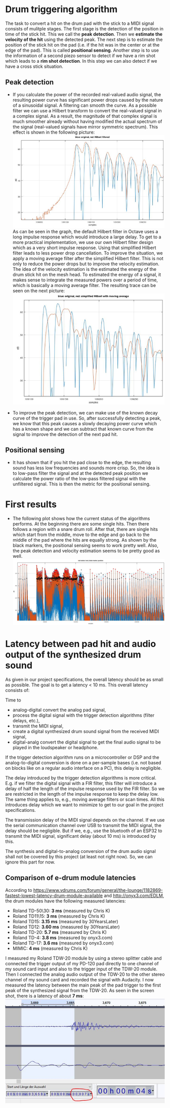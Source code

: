 # Drum triggering algorithm

The task to convert a hit on the drum pad with the stick to a MIDI signal consists of mulitple stages.
The first stage is the detection of the position in time of the stick hit. This we call the
__peak detection__. Then we __estimate the velocity of the hit__ using the detected peak. The next
step is to estimate the position of the stick hit on the pad (i.e. if the hit was in the center or
at the edge of the pad). This is called __positional sensing__. Another step is to use the information
of a second piezo sensor to detect if we have a rim shot which leads to a __rim shot detection__. In
this step we can also detect if we have a cross stick situation.

## Peak detection

- If you calculate the power of the recorded real-valued audio signal, the resulting power curve has
  significant power drops caused by the nature of a sinusoidal signal. A filtering can smooth the
  curve. As a possible filter we can use a Hilbert transform to convert the real-valued signal in a
  complex signal. As a result, the magnitude of that complex signal is much smoother already without
  having modified the actual spectrum of the signal (real-valued signals have mirror symmetric spectrum).
  This effect is shown in the following picture:
  ![Hilbert filter](images/hilbert.jpg)
  As can be seen in the graph, the default Hilbert filter in Octave uses a long impulse response which
  would introduce a large delay. To get to a more practical implementation, we use our own Hilbert filter
  design which as a very short impulse response. Using that simplified Hilbert filter leads to less
  power drop cancellation. To improve the situation, we apply a moving average filter after the simplified
  Hilbert filter. This is not only to reduce the power drops but to improve the velocity estimation. The
  idea of the velocity estimation is the estimated the energy of the drum stick hit on the mesh head. To
  estimated the energy of a signal, it makes sense to integrate the measured powers over a period of time,
  which is basically a moving average filter. The resulting trace can be seen on the next picture:
  ![Simplified Hilbert filter with moving average](images/simplehilbertwithmovav.jpg)

- To improve the peak detection, we can make use of the known decay curve of the trigger pad in use.
  So, after successfully detecting a peak, we know that this peak causes a slowly decaying power
  curve which has a known shape and we can subtract that known curve from the signal to improve the
  detection of the next pad hit.


## Positional sensing

- It has shown that if you hit the pad close to the edge, the resulting sound has less low frequencies
  and sounds more crisp. So, the idea is to low-pass filter the signal and at the detected peak position we
  calculate the power ratio of the low-pass filtered signal with the unfiltered signal. This is then
  the metric for the positional sensing.


# First results

- The following plot shows how the current status of the algorithms performs. At the beginning there are
  some single hits. Then there follows a region with a snare drum roll. After that, there are single hits
  which start from the middle, move to the edge and go back to the middle of the pad where the hits are
  equally strong. As shown by the black markers, the positional sensing seems to work pretty well. Also,
  the peak detection and velocity estimation seems to be pretty good as well.
  ![First results plot](images/first_results.jpg)


# Latency between pad hit and audio output of the synthesized drum sound

As given in our project specifications, the overall latency should be as small as possible.
The goal is to get a latency < 10 ms. This overall latency consists of:

Time to

- analog-digital convert the analog pad signal,
- process the digital signal with the trigger detection algorithms (filter delays, etc.),
- transmit the MIDI signal,
- create a digital synthesized drum sound signal from the received MIDI signal,
- digital-analg convert the digital signal to get the final audio signal to be played in the loudspeaker or headphone.

If the trigger detection algorithm runs on a microcontroller or DSP and the analog-to-digital conversion
is done on a per-sample bases (i.e. not based on blocks like on a regular audio interface on a PC), this
delay is negligible.

The delay introduced by the trigger detection algorithms is more critical. E.g. if we filter the digital
signal with a FIR filter, this filter will introduce a delay of half the length of the impulse response
used by the FIR filter. So we are restricted in the length of the impulse response to keep the delay low.
The same thing applies to, e.g., moving average filters or scan times. All this introduces delay which we
want to minimize to get to our goal in the project specifications.

The transmission delay of the MIDI signal depends on the channel. If we use the serial communication channel
over USB to transmit the MIDI signal, the delay should be negligible. But if we, e.g., use the bluetooth
of an ESP32 to transmit the MIDI signal, significant delay (about 10 ms) is introduced by this.

The synthesis and digital-to-analog conversion of the drum audio signal shall not be covered by this
project (at least not right now). So, we can ignore this part for now.


## Comparison of e-drum module latencies

According to https://www.vdrums.com/forum/general/the-lounge/1182869-fastest-lowest-latency-drum-module-available and http://onyx3.com/EDLM, the drum modules have the following measured latencies:

- Roland TD-50\30: **3 ms**    (measured by Chris K)
- Roland TD11\15:  **3 ms**    (measured by Chris K)
- Roland TD15:     **3.15 ms** (measured by 30YearsLater)
- Roland TD12:     **3.60 ms** (measured by 30YearsLater)
- Roland TD-20:    **5.7 ms**  (measured by Chris K)
- Roland TD-4:     **3.8 ms**  (measured by onyx3.com)
- Roland TD-17:    **3.6 ms**  (measured by onyx3.com)
- MIMIC:           **4 ms**    (measured by Chris K)

I measured my Roland TDW-20 module by using a stereo splitter cable and connected the trigger output
of my PD-120 pad directly to one channel of my sound card input and also to the trigger input of the
TDW-20 module. Then I connected the analog audio output of the TDW-20 to the other stereo channel of
my sound card and recorded the signal with Audacity. I now measured the latency between the main
peak of the pad trigger to the first peak of the synthesized signal from the TDW-20. As seen in the
screen shot, there is a latency of about **7 ms**:
![Roland TDW-20 drum module measured latency](images/roland_td20_latency.jpg)


